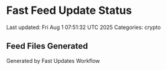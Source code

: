 # Fast Feed Update Status
Last updated: Fri Aug  1 07:51:32 UTC 2025
Categories: crypto

## Feed Files Generated

Generated by Fast Updates Workflow
